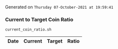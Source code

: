 Generated on `Thursday 07-October-2021 at 19:59:41`

### Current to Target Coin Ratio
`current_coin_ratio.sh`

Date|Current|Target|Ratio
---|---|---|---
